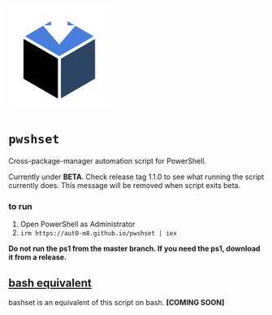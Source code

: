 <p><img src="https://raw.githubusercontent.com/aut0-m8/pwshset/main/.github/pwshset.png" alt="pwshset logo" width="200"></p>

# `pwshset`

Cross-package-manager automation script for PowerShell.

Currently under **BETA**. Check release tag 1.1.0 to see what running the script currently does. This message will be removed when script exits beta.

### to run
1. Open PowerShell as Administrator
2. `irm https://aut0-m8.github.io/pwshset | iex`

**Do not run the ps1 from the master branch. If you need the ps1, download it from a release.**

## [bash equivalent](https://github.com/aut0-m8/bashset)
bashset is an equivalent of this script on bash.
**[COMING SOON]**
